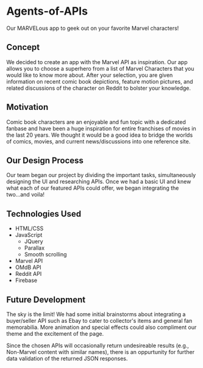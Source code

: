 # Agents-of-APIs
Our MARVELous app to geek out on your favorite Marvel characters!

## Concept
We decided to create an app with the Marvel API as inspiration. Our app allows you to choose a superhero from a list of Marvel Characters that you would like to know more about. After your selection, you are given information on recent comic book depictions, feature motion pictures, and related discussions of the character on Reddit to bolster your knowledge.

## Motivation
Comic book characters are an enjoyable and fun topic with a dedicated fanbase and have been a huge inspiration for entire franchises of movies in the last 20 years. We thought it would be a good idea to bridge the worlds of comics, movies, and current news/discussions into one reference site.

## Our Design Process
Our team began our project by dividing the important tasks, simultaneously designing the UI and researching APIs. Once we had a basic UI and knew what each of our featured APIs could offer, we began integrating the two...and voila!

## Technologies Used
 * HTML/CSS
 * JavaScript
   * JQuery
   * Parallax
   * Smooth scrolling
 * Marvel API
 * OMdB API
 * Reddit API
 * Firebase
 
## Future Development
The sky is the limit! We had some initial brainstorms about integrating a buyer/seller API such as Ebay to cater to collector's items and general fan memorabilia. More animation and special effects could also compliment our theme and the excitement of the page.

Since the chosen APIs will occasionally return undesireable results (e.g., Non-Marvel content with similar names), there is an oppurtunity for further data validation of the returned JSON responses.
